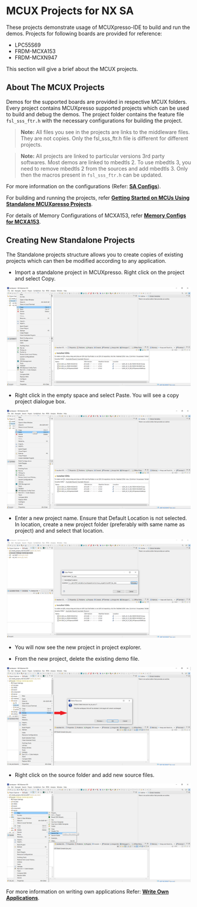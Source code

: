 # MCUX Projects for NX SA

These projects demonstrate usage of MCUXpresso-IDE to build and run the demos. Projects for following boards are provided for reference:

- LPC55S69
- FRDM-MCXA153
- FRDM-MCXN947

This section will give a brief about the MCUX projects.

## About The MCUX Projects

Demos for the supported boards are provided in respective MCUX folders. Every project contains MCUXpresso supported projects which can be used to build and debug the demos. The project folder contains the feature file `fsl_sss_ftr.h` with the necessary configurations for building the project.

>**Note:** All files you see in the projects are links to the middleware files. They are not copies. Only the fsl_sss_ftr.h file is different for different projects.

>**Note:** All projects are linked to particular versions 3rd party softwares. Most demos are linked to mbedtls 2. To use mbedtls 3, you need to remove mbedtls 2 from the sources and add mbedtls 3. Only then the macros present in `fsl_sss_ftr.h` can be updated. 

For more information on the configurations (Refer: [**SA Configs**](../doc/config/readme.md)).

For building and running the projects, refer [**Getting Started on MCUs Using Standalone MCUXpresso Projects**](../doc/mcu_projects/readme.md).

For details of Memory Configurations of MCXA153, refer [**Memory Configs for MCXA153**](mcxa/README.md).

## Creating New Standalone Projects

The Standalone projects structure allows you to create copies of existing projects which can then be modified according to any application.

- Import a standalone project in MCUXpresso. Right click on the project and select Copy.

<p align=center>
<img src="../doc/img/mcux_projects/mcux_proj_copy.png" alt="project_explorer_expanded" width="500"/>
</p>

- Right click in the empty space and select Paste. You will see a copy project dialogue box.

<p align=center>
<img src="../doc/img/mcux_projects/mcux_proj_paste.png" alt="project_explorer_expanded" width="500"/>
</p>

- Enter a new project name. Ensure that Default Location is not selected. In location, create a new project folder (preferably with same name as project) and and select that location.

<p align=center>
<img src="../doc/img/mcux_projects/mcux_proj_new.png" alt="project_explorer_expanded" width="500"/>
</p>

- You will now see the new project in project explorer.

- From the new project, delete the existing demo file.

<p align=center>
<img src="../doc/img/mcux_projects/mcux_proj_delete_src.png" alt="project_explorer_expanded" width="500"/>
</p>

- Right click on the source folder and add new source files.

<p align=center>
<img src="../doc/img/mcux_projects/mcux_proj_newsrc.png" alt="project_explorer_expanded" width="500"/>
</p>

For more information on writing own applications Refer: [**Write Own Applications**](../doc/stack/readme.md).
